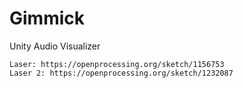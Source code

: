 # Gimmick
Unity Audio Visualizer

	Laser: https://openprocessing.org/sketch/1156753
	Laser 2: https://openprocessing.org/sketch/1232087
